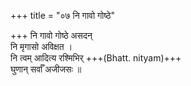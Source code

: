 +++
title = "०७ नि गावो गोष्ठे"

+++
नि गावो गोष्ठे असदन्  
नि मृगासो अविक्षत ।  
नि त्वम् आदित्य रश्मिभिर् +++(Bhatt. nityam)+++  
घुणान् सर्वाँ अजीजसः ॥